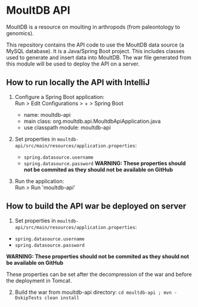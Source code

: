 # MoultDB API

MoultDB is a resource on moulting in arthropods (from paleontology to genomics).

This repository contains the API code to use the MoultDB data source (a MySQL database).
It is a Java/Spring Boot project.
This includes classes used to generate and insert data into MoultDB.
The war file generated from this module will be used to deploy the API on a server.

## How to run locally the API with IntelliJ
1. Configure a Spring Boot application:  
   Run > Edit Configurations > + > Spring Boot
    - name: moultdb-api
    - main class: org.moultdb.api.MoultdbApiApplication.java
    - use classpath module: moultdb-api

2. Set properties in `moultdb-api/src/main/resources/application.properties`:
    - `spring.datasource.username`
    - `spring.datasource.password`
**WARNING: These properties should not be commited as they should not be available on GitHub**

3. Run the application:  
   Run > Run 'moultdb-api'

## How to build the API war be deployed on server
1. Set properties in `moultdb-api/src/main/resources/application.properties`:
- `spring.datasource.username`
- `spring.datasource.password`

**WARNING: These properties should not be commited as they should not be available on GitHub**

These properties can be set after the decompression of the war and before the deployment in Tomcat.

2. Build the war from moultdb-api directory: `cd moultdb-api ; mvn -DskipTests clean install`
